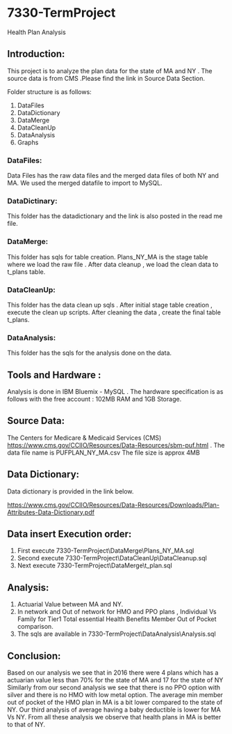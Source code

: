 # 7330-TermProject
Health Plan Analysis

## Introduction:
This project is to analyze the plan data for the state of MA and NY . The source data is from CMS .Please find the link in Source Data Section.

Folder structure is as follows:
1. DataFiles
2. DataDictionary
3. DataMerge
4. DataCleanUp
5. DataAnalysis
6. Graphs

### DataFiles:
Data Files has the raw data files and the merged data files of both NY and MA. We used the merged datafile to import to MySQL.

### DataDictinary:
This folder has the datadictionary and the link is also posted in the read me file.

### DataMerge:
This folder has sqls for table creation. Plans_NY_MA is the stage table where we load the raw file . After data cleanup , we load the clean data to t_plans table.

### DataCleanUp:
This folder has the data clean up sqls . After initial stage table creation , execute the clean up scripts. After cleaning the data , create the final table t_plans.

### DataAnalysis:
This folder has the sqls for the analysis done on the data.


## Tools and Hardware :
 Analysis is done in IBM Bluemix - MySQL . The hardware specification is as follows with the free account : 102MB RAM and 1GB Storage. 
 
## Source Data:
The Centers for Medicare & Medicaid Services (CMS)
https://www.cms.gov/CCIIO/Resources/Data-Resources/sbm-puf.html . The data file name is PUFPLAN_NY_MA.csv
The file size is approx 4MB

## Data Dictionary:
Data dictionary is provided in the link below. 

https://www.cms.gov/CCIIO/Resources/Data-Resources/Downloads/Plan-Attributes-Data-Dictionary.pdf 

## Data insert Execution order:
1. First execute 7330-TermProject\DataMerge\Plans_NY_MA.sql
2. Second execute 7330-TermProject\DataCleanUp\DataCleanup.sql
3. Next execute 7330-TermProject\DataMerge\t_plan.sql

## Analysis:
1. Actuarial Value between MA and NY.
2. In network and Out of network for HMO and PPO plans , Individual Vs Family for Tier1 Total essential Health Benefits Member Out of Pocket comparison.
3. The sqls are available in 7330-TermProject\DataAnalysis\Analysis.sql

## Conclusion:
Based on our analysis we see that in 2016 there were 4 plans which has a actuarian value less than 70% for the state of MA and 17 for the state of NY
Similarly from our second analysis we see that there is no PPO option with silver and there is no HMO with low metal option.
The average min member out of pocket of the HMO plan in MA is a bit lower compared to the state of NY. Our third analysis of average having a baby deductible is lower for MA Vs NY. From all these analysis we observe that health plans in MA is better to that of NY.


